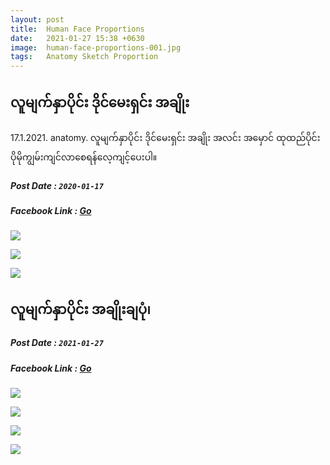 ```yaml
---
layout: post
title:  Human Face Proportions
date:   2021-01-27 15:38 +0630
image:  human-face-proportions-001.jpg
tags:   Anatomy Sketch Proportion
---
```

## လူမျက်နှာပိုင်း ဒိုင်မေးရှင်း အချိုး
17.1.2021. anatomy. 
လူမျက်နှာပိုင်း ဒိုင်မေးရှင်း အချိုး
အလင်း အမှောင် ထုထည်ပိုင်းပိုမိုကျွမ်းကျင်လာစေရန်လေ့ကျင့်ပေးပါ။
##### Post Date : `2020-01-17`
##### Facebook Link : [Go](https://www.facebook.com/groups/243207936740930/posts/336847020710354/)

![]({{site.baseurl}}/img/human-face-proportions-001/001.jpg)

![]({{site.baseurl}}/img/human-face-proportions-001/002.jpg)

![]({{site.baseurl}}/img/human-face-proportions-001/003.jpg)

## လူမျက်နှာပိုင်း အချိုးချပုံ၊
##### Post Date : `2021-01-27`
##### Facebook Link : [Go](https://www.facebook.com/groups/243207936740930/posts/341101166951606/)

![]({{site.baseurl}}/img/human-face-proportions-002/001.jpg)

![]({{site.baseurl}}/img/human-face-proportions-002/002.jpg)

![]({{site.baseurl}}/img/human-face-proportions-002/003.jpg)

![]({{site.baseurl}}/img/human-face-proportions-002/004.jpg)
